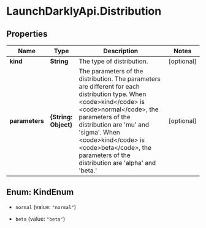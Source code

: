 # LaunchDarklyApi.Distribution

## Properties

Name | Type | Description | Notes
------------ | ------------- | ------------- | -------------
**kind** | **String** | The type of distribution. | [optional] 
**parameters** | **{String: Object}** | The parameters of the distribution. The parameters are different for each distribution type. When &lt;code&gt;kind&lt;/code&gt; is &lt;code&gt;normal&lt;/code&gt;, the parameters of the distribution are &#39;mu&#39; and &#39;sigma&#39;. When &lt;code&gt;kind&lt;/code&gt; is &lt;code&gt;beta&lt;/code&gt;, the parameters of the distribution are &#39;alpha&#39; and &#39;beta.&#39; | [optional] 



## Enum: KindEnum


* `normal` (value: `"normal"`)

* `beta` (value: `"beta"`)




